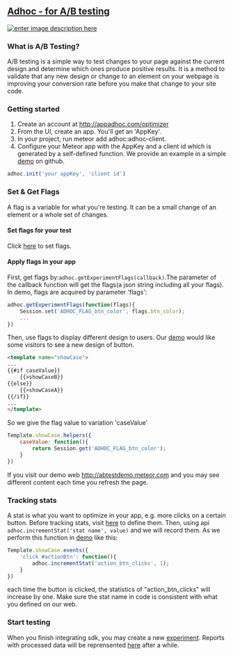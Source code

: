 ## [Adhoc - for A/B testing](http://appadhoc.com/optimizer)

[![enter image description here](https://github.com/hualcAdhoc/meteor-adhoc/raw/master/adhoc-client/demo/public/demo.png)](http://appadhoc.com/optimizer)

### What is A/B Testing?
A/B testing is a simple way to test changes to your page against the current design and determine which ones produce positive results. It is a method to validate that any new design or change to an element on your webpage is improving your conversion rate before you make that change to your site code.

### Getting started
1. Create an account at <http://appadhoc.com/optimizer>
2. From the UI, create an app. You'll get an 'AppKey'.
3. In your project, run meteor add adhoc:adhoc-client.
4. Configure your Meteor app with the AppKey and a client id which is generated by a self-defined function. We provide an example in a simple [demo](https://github.com/AppAdhoc/meteor-adhoc/blob/master/adhoc-client/demo/client/adhoc.js) on github. 
``` js
adhoc.init('your appKey', 'client id')
```

### Set & Get Flags
A flag is a variable for what you're testing. It can be a small change of an element or a whole set of changes. 
#### Set flags for your test
Click [here](https://www.appadhoc.com/optimizer/console/#/flags) to set flags.

#### Apply flags in your app
First, get flags by:``adhoc.getExperimentFlags(callback)``.The parameter of the callback function will get the flags(a json string including all your flags). In demo, flags are acquired by parameter 'flags':
``` js
adhoc.getExperimentFlags(function(flags){
	Session.set('ADHOC_FLAG_btn_color', flags.btn_color);
	...
})
``` 
Then, use flags to display different design to users.  Our [demo](https://github.com/AppAdhoc/meteor-adhoc/blob/master/adhoc-client/demo/client/adhoc.html) would like some visitors to see a new design of button. 
``` html
<template name="showCase">
...
{{#if caseValue}}
	{{>showCaseB}}
{{else}}
	{{>showCaseA}}
{{/if}}
...
</template>
```
So we give the flag value to variation 'caseValue'
```js
Template.showCase.helpers({
	caseValue: function(){
		return Session.get('ADHOC_FLAG_btn_color');
	}
})
```
If you visit our demo web <http://abtestdemo.meteor.com> and you may see different content each time you refresh the page.   

### Tracking stats
A stat is what you want to optimize in your app, e.g. more clicks on a certain button. Before tracking stats, visit [here](https://www.appadhoc.com/optimizer/console/#/stats) to define them. Then, using api ``adhoc.incrementStat('stat name', value)``  and we will record them. As we perform this function in [demo](https://github.com/AppAdhoc/meteor-adhoc/blob/master/adhoc-client/demo/client/adhoc.js) like this:
``` js
Template.showCase.events({
	'click #actionBtn': function(){
		adhoc.incrementStat('action_btn_clicks', 1);
	}
}) 
```
each time the button is clicked, the statistics of "action_btn_clicks" will increase by one. Make sure the stat name in code is consistent with what you defined on our web. 

###  Start testing
When you finish integrating sdk, you may create a new [experiment](https://www.appadhoc.com/optimizer/console/#/newexp).  Reports with processed data will be reprensented [here](https://www.appadhoc.com/optimizer/console/#/testdata) after a while.
